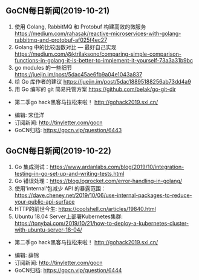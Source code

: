## GoCN每日新闻(2019-10-21)

1. 使用 Golang, RabbitMQ 和 Protobuf 构建高效的微服务 https://medium.com/rahasak/reactive-microservices-with-golang-rabbitmq-and-protobuf-af025f4ec27
2. Golang 中的比较函数对比 — 最好自己实现  https://medium.com/@ktrilaksono/comparing-simple-comparison-functions-in-golang-it-is-better-to-implement-it-yourself-73a3a31b9bc
3. go modules 的一些细节 https://juejin.im/post/5dac45ae6fb9a04e1043a837
4. 给 Go 库作者的建议 https://juejin.im/post/5dac18895188256ab73dd4a9
5. 用 Go 编写的 git 简易托管方案 https://github.com/belak/go-git-dir

* 第二季go hack黑客马拉松来啦！ http://gohack2019.sxl.cn/

- 编辑: 宋佳洋
- 订阅新闻: http://tinyletter.com/gocn
- GoCN归档: https://gocn.vip/question/6443

## GoCN每日新闻(2019-10-22)

1. Go 集成测试：https://www.ardanlabs.com/blog/2019/10/integration-testing-in-go-set-up-and-writing-tests.html 
2. Go 错误处理：https://blog.logrocket.com/error-handling-in-golang/
3. 使用'internal'包减少 API 的暴露范围：https://dave.cheney.net/2019/10/06/use-internal-packages-to-reduce-your-public-api-surface 
4. HTTP的前世今生: https://coolshell.cn/articles/19840.html   
5. Ubuntu 18.04 Server上部署Kubernetes集群: https://tonybai.com/2019/10/21/how-to-deploy-a-kubernetes-cluster-with-ubuntu-server-18-04/ 

* 第二季go hack黑客马拉松来啦！ http://gohack2019.sxl.cn/

- 编辑: 薛锦
- 订阅新闻: http://tinyletter.com/gocn
- GoCN归档: https://gocn.vip/question/6444
